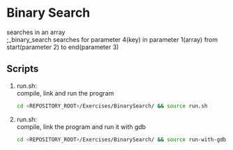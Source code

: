 # Binary Search
searches in an array<br />
;_binary_search searches for parameter 4(key) in parameter 1(array) from start(parameter 2) to end(parameter 3)

## Scripts
 1. run.sh: <br />
    compile, link and run the program <br />
    ```bash
    cd <REPOSITORY_ROOT>/Exercises/BinarySearch/ && source run.sh
    ```
 
 2. run.sh: <br />
    compile, link the program and run it with gdb <br />
    ```bash
    cd <REPOSITORY_ROOT>/Exercises/BinarySearch/ && source run-with-gdb.sh
    ```
